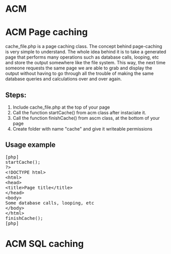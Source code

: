ACM
===

<h1>ACM Page caching</h1>
<p>
cache_file.php is a page caching class. The concept behind page-caching is very simple to understand. The whole idea behind it is to take a generated page that performs many operations such as database calls, looping, etc and store the output somewhere like the file system. This way, the next time someone requests the same page we are able to grab and display the output without having to go through all the trouble of making the same database queries and calculations over and over again.
</p>
<h2>Steps:</h2>
<p>
<ol>
<li>Include cache_file.php at the top of your page</li>
<li>Call the function startCache() from acm class after instaciate it.</li>
<li>Call the function finishCache() from ascm class, at the bottom of your page</li>
<li>Create folder with name "cache" and give it writeable permissions</li>
</ol>
</p>

<h2>Usage example</h2>

<pre>
[php]
<?php
include "cache_file.php";
$cache = new acm();
$cache->startCache();
?>
&lt;!DOCTYPE html&gt;
&lt;html&gt;
&lt;head&gt;
&lt;title&gt;Page title&lt;/title&gt;
&lt;/head&gt;
&lt;body&gt;
Some database calls, looping, etc
&lt;/body&gt;
&lt;/html&gt;
<?php
$cache->finishCache();
[php]
</pre>

<h1>ACM SQL caching</h1>





